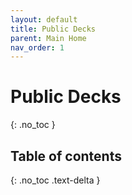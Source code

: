 ```yaml
---
layout: default
title: Public Decks
parent: Main Home
nav_order: 1
---
```


# Public Decks
{: .no_toc }

## Table of contents
{: .no_toc .text-delta }
